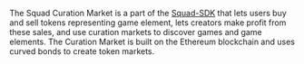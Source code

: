 The Squad Curation Market is a part of the [Squad-SDK](/packages/squad-sdk/README.md) that lets users buy and sell tokens
representing game element, lets creators make profit from these sales, and use curation markets to discover games and game elements.
The Curation Market is built on the Ethereum blockchain and uses curved bonds to create token markets.
